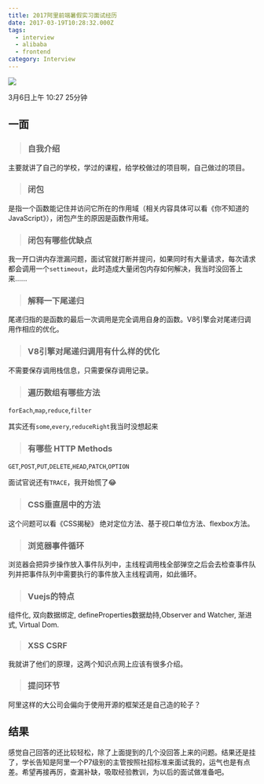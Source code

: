 ```yaml
---
title: 2017阿里前端暑假实习面试经历
date: 2017-03-19T10:28:32.000Z
tags:
  - interview
  - alibaba
  - frontend
category: Interview
---
```

![](https://c1.staticflickr.com/3/2881/32743400714_342625c1ce_b.jpg)

3月6日上午 10:27 25分钟


## 一面

> ### 自我介绍

主要就讲了自己的学校，学过的课程，给学校做过的项目啊，自己做过的项目。

<!-- more -->

> ### 闭包

是指一个函数能记住并访问它所在的作用域（相关内容具体可以看《你不知道的JavaScript》），闭包产生的原因是函数作用域。

> ### 闭包有哪些优缺点

我一开口讲内存泄漏问题，面试官就打断并提问，如果同时有大量请求，每次请求都会调用一个`settimeout`，此时造成大量闭包内存如何解决，我当时没回答上来......

> ### 解释一下尾递归

尾递归指的是函数的最后一次调用是完全调用自身的函数。V8引擎会对尾递归调用作相应的优化。

> ### V8引擎对尾递归调用有什么样的优化

不需要保存调用栈信息，只需要保存调用记录。

> ### 遍历数组有哪些方法

`forEach`,`map`,`reduce`,`filter`

其实还有`some`,`every`,`reduceRight`我当时没想起来

> ### 有哪些 HTTP Methods

`GET`,`POST`,`PUT`,`DELETE`,`HEAD`,`PATCH`,`OPTION`

面试官说还有`TRACE`，我开始慌了😂

> ### CSS垂直居中的方法

这个问题可以看《CSS揭秘》 绝对定位方法、基于视口单位方法、flexbox方法。

> ### 浏览器事件循环

浏览器会把异步操作放入事件队列中，主线程调用栈全部弹空之后会去检查事件队列并把事件队列中需要执行的事件放入主线程调用，如此循环。

> ### Vuejs的特点

组件化, 双向数据绑定, defineProperties数据劫持,Observer and Watcher, 渐进式, Virtual Dom.

> ### XSS CSRF

我就讲了他们的原理，这两个知识点网上应该有很多介绍。

> ### 提问环节

阿里这样的大公司会偏向于使用开源的框架还是自己造的轮子？

## 结果

感觉自己回答的还比较轻松，除了上面提到的几个没回答上来的问题。结果还是挂了，学长告知是阿里一个P7级别的主管按照社招标准来面试我的，运气也是有点差。希望再接再厉，查漏补缺，吸取经验教训，为以后的面试做准备吧。


